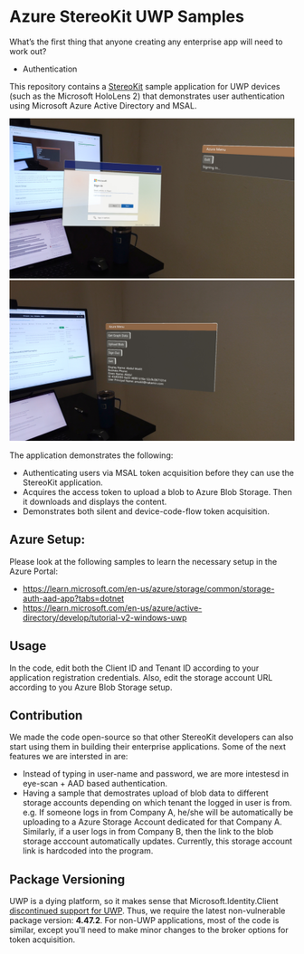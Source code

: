 # Azure StereoKit UWP Samples
What’s the first thing that anyone creating any enterprise app will need to work out?
- Authentication

This repository contains a [StereoKit](https://stereokit.net/) sample application for UWP devices (such as the Microsoft HoloLens 2) 
that demonstrates user authentication using Microsoft Azure Active Directory and MSAL.

![UI Image](docs/UI_loging_window_hl2.jpg)
![UI Image](docs/UI_hl2.jpg)

The application demonstrates the following:
* Authenticating users via MSAL token acquisition before they can use the StereoKit application.
* Acquires the access token to upload a blob to Azure Blob Storage. Then it downloads and displays the content.
* Demonstrates both silent and device-code-flow token acquisition.

## Azure Setup:
Please look at the following samples to learn the necessary setup in the Azure Portal:  
- https://learn.microsoft.com/en-us/azure/storage/common/storage-auth-aad-app?tabs=dotnet
- https://learn.microsoft.com/en-us/azure/active-directory/develop/tutorial-v2-windows-uwp

## Usage
In the code, edit both the Client ID and Tenant ID according to your application registration credentials. 
Also, edit the storage account URL according to you Azure Blob Storage setup.

## Contribution
We made the code open-source so that other StereoKit developers can also start using them in building their 
enterprise applications.
Some of the next features we are intersted in are:
* Instead of typing in user-name and password, we are more intestesd in eye-scan + AAD based authentication.
* Having a sample that demostrates upload of blob data to different storage accounts depending on which tenant the logged in
user is from. e.g. If someone logs in from Company A, he/she will be automatically be uploading to a Azure Storage
Account dedicated for that Company A. Similarly, if a user logs in from Company B, then the link to the blob 
storage acccount automatically updates. Currently, this storage account link is hardcoded into the program.

## Package Versioning
UWP is a dying platform, so it makes sense that Microsoft.Identity.Client [discontinued support for UWP](https://github.com/AzureAD/microsoft-authentication-library-for-dotnet/issues/4427#issuecomment-2119973049). Thus, we require the latest non-vulnerable package version: <b>4.47.2</b>. For non-UWP applications, most of the code is similar, except you'll need to make minor changes to the broker options for token acquisition.
